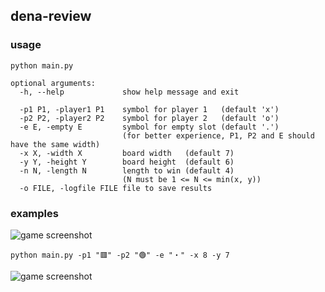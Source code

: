 ## dena-review


### usage
```python main.py```
```
optional arguments:
  -h, --help             show help message and exit

  -p1 P1, -player1 P1    symbol for player 1   (default 'x')
  -p2 P2, -player2 P2    symbol for player 2   (default 'o')
  -e E, -empty E         symbol for empty slot (default '.')
                         (for better experience, P1, P2 and E should have the same width)
  -x X, -width X         board width   (default 7)
  -y Y, -height Y        board height  (default 6)
  -n N, -length N        length to win (default 4)
                         (N must be 1 <= N <= min(x, y))
  -o FILE, -logfile FILE file to save results
```

### examples


![game screenshot](docs/screenshot1.png)

```python main.py -p1 "🟥" -p2 "🟢" -e "・" -x 8 -y 7```

![game screenshot](docs/screenshot2.png)

